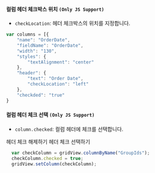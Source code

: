 #### 컬럼 헤더 체크박스 위치 `(Only JS Support)`

- `checkLocation`: 헤더 체크박스의 위치를 지정합니다.

```js
var columns = [{
    "name": "OrderDate",
    "fieldName": "OrderDate",
    "width": "130",
    "styles": {
        "textAlignment": "center"
    },
    "header": {
        "text": "Order Date",
        "checkLocation": "left"
    },
    "checkded": "true"
}
```

#### 컬럼 헤더 체크 선택 `(Only JS Support)`
- `column.checked`: 컬럼 헤더에 체크를 선택합니다.

<a class="btn primary small round lowercase" id="btnSetColumnUnChecked">헤더 체크 해제하기</a>
<a class="btn primary small round lowercase" id="btnSetColumnChecked">헤더 체크 선택하기</a>
```js
  var checkColumn = gridView.columnByName("GroupIds");
  checkColumn.checked = true;
  gridView.setColumn(checkColumn);
```

<script>

  $('#btnSetColumnChecked').click(function() {
    var checkColumn = gridView.columnByName("GroupIds");
    checkColumn.checked = true;
    gridView.setColumn(checkColumn);    
  });

  $('#btnSetColumnUnChecked').click(function() {
    var unCheckColumn = gridView.columnByName("GroupIds");
    unCheckColumn.checked = false;
    gridView.setColumn(unCheckColumn);
  });

</script>
